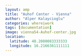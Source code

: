 ```yaml
---
layout: amp
title: "Auhof Center - Vienna"
author: "Alper Kalaycioglu"
categories: whereiwork
tags: [documentation]
image: vienna54-Auhof-center.jpg
location:
  latitude: 48.2080083333333
  longitude: 16.2166361111111
---
```

